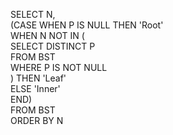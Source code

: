 SELECT N, <br/>
            (CASE WHEN P IS NULL THEN 'Root'<br/>
            WHEN N NOT IN (<br/>
                                            SELECT DISTINCT P<br/>
                                            FROM BST<br/>
                                            WHERE P IS NOT NULL  <br/>
                                        ) THEN 'Leaf'<br/>
             ELSE 'Inner'<br/>
            END)<br/>
FROM BST<br/>
ORDER BY N
